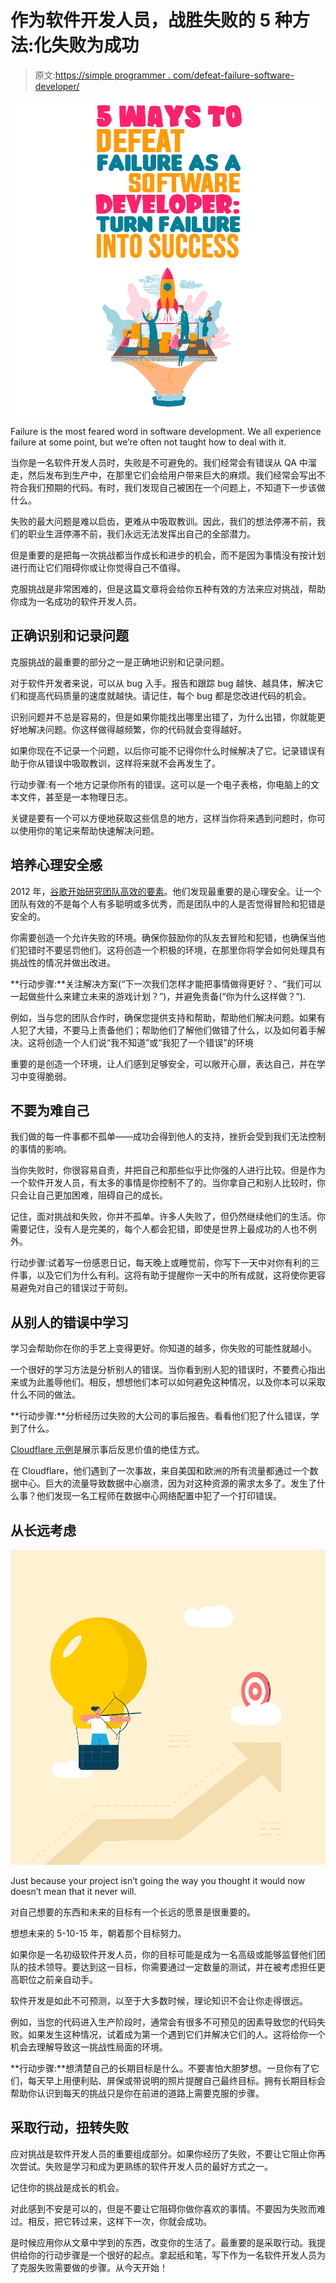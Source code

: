 # 作为软件开发人员，战胜失败的 5 种方法:化失败为成功

> 原文:[https://simple programmer . com/defeat-failure-software-developer/](https://simpleprogrammer.com/defeat-failure-software-developer/)

![defeat failure software developer](img/2c0434e2def484d0eb780a1be9febc6f.png)

Failure is the most feared word in software development. We all experience failure at some point, but we’re often not taught how to deal with it.

当你是一名软件开发人员时，失败是不可避免的。我们经常会有错误从 QA 中溜走，然后发布到生产中，在那里它们会给用户带来巨大的麻烦。我们经常会写出不符合我们预期的代码。有时，我们发现自己被困在一个问题上，不知道下一步该做什么。

失败的最大问题是难以启齿，更难从中吸取教训。因此，我们的想法停滞不前，我们的职业生涯停滞不前，我们永远无法发挥出自己的全部潜力。

但是重要的是把每一次挑战都当作成长和进步的机会，而不是因为事情没有按计划进行而让它们阻碍你或让你觉得自己不值得。

克服挑战是非常困难的，但是这篇文章将会给你五种有效的方法来应对挑战，帮助你成为一名成功的软件开发人员。

## 正确识别和记录问题

克服挑战的最重要的部分之一是正确地识别和记录问题。

对于软件开发者来说，可以从 bug 入手。报告和跟踪 bug 越快、越具体，解决它们和提高代码质量的速度就越快。请记住，每个 bug 都是您改进代码的机会。

识别问题并不总是容易的，但是如果你能找出哪里出错了，为什么出错，你就能更好地解决问题。你这样做得越频繁，你的代码就会变得越好。

如果你现在不记录一个问题，以后你可能不记得你什么时候解决了它。记录错误有助于你从错误中吸取教训，这样将来就不会再发生了。

行动步骤:有一个地方记录你所有的错误。这可以是一个电子表格，你电脑上的文本文件，甚至是一本物理日志。

关键是要有一个可以方便地获取这些信息的地方，这样当你将来遇到问题时，你可以使用你的笔记来帮助快速解决问题。

## 培养心理安全感

2012 年，[谷歌开始研究团队高效的要素](https://rework.withgoogle.com/print/guides/5721312655835136/)。他们发现最重要的是心理安全。让一个团队有效的不是每个人有多聪明或多优秀，而是团队中的人是否觉得冒险和犯错是安全的。

你需要创造一个允许失败的环境。确保你鼓励你的队友去冒险和犯错，也确保当他们犯错时不要惩罚他们。这将创造一个积极的环境，在那里你将学会如何处理具有挑战性的情况并做出改进。

**行动步骤:**关注解决方案(“下一次我们怎样才能把事情做得更好？、“我们可以一起做些什么来建立未来的游戏计划？”)，并避免责备(“你为什么这样做？”).

例如，当与您的团队合作时，确保您提供支持和帮助，帮助他们解决问题。如果有人犯了大错，不要马上责备他们；帮助他们了解他们做错了什么，以及如何着手解决。这将创造一个人们说“我不知道”或“我犯了一个错误”的环境

重要的是创造一个环境，让人们感到足够安全，可以敞开心扉，表达自己，并在学习中变得脆弱。

## 不要为难自己

我们做的每一件事都不孤单——成功会得到他人的支持，挫折会受到我们无法控制的事情的影响。

当你失败时，你很容易自责，并把自己和那些似乎比你强的人进行比较。但是作为一个软件开发人员，有太多的事情是你控制不了的。当你拿自己和别人比较时，你只会让自己更加困难，阻碍自己的成长。

记住，面对挑战和失败，你并不孤单。许多人失败了，但仍然继续他们的生活。你需要记住，没有人是完美的，每个人都会犯错，即使是世界上最成功的人也不例外。

行动步骤:试着写一份感恩日记，每天晚上或睡觉前，你写下一天中对你有利的三件事，以及它们为什么有利。这将有助于提醒你一天中的所有成就，这将使你更容易避免对自己的错误过于苛刻。

## 从别人的错误中学习

学习会帮助你在你的手艺上变得更好。你知道的越多，你失败的可能性就越小。

一个很好的学习方法是分析别人的错误。当你看到别人犯的错误时，不要费心指出来或为此羞辱他们。相反，想想他们本可以如何避免这种情况，以及你本可以采取什么不同的做法。

**行动步骤:**分析经历过失败的大公司的事后报告。看看他们犯了什么错误，学到了什么。

[Cloudflare 示例](https://blog.cloudflare.com/todays-outage-post-mortem-82515/)是展示事后反思价值的绝佳方式。

在 Cloudflare，他们遇到了一次事故，来自美国和欧洲的所有流量都通过一个数据中心。巨大的流量导致数据中心崩溃，因为对这种资源的需求太多了。发生了什么事？他们发现一名工程师在数据中心网络配置中犯了一个打印错误。

## 从长远考虑

![defeat failure software developer](img/75a3046ed10a7658300710e6b7a240da.png)

Just because your project isn’t going the way you thought it would now doesn’t mean that it never will.

对自己想要的东西和未来的目标有一个长远的愿景是很重要的。

想想未来的 5-10-15 年，朝着那个目标努力。

如果你是一名初级软件开发人员，你的目标可能是成为一名高级或能够监督他们团队的技术领导。要达到这一目标，你需要通过一定数量的测试，并在被考虑担任更高职位之前亲自动手。

软件开发是如此不可预测，以至于大多数时候，理论知识不会让你走得很远。

例如，当您的代码进入生产阶段时，通常会有很多不可预见的因素导致您的代码失败。如果发生这种情况，试着成为第一个遇到它们并解决它们的人。这将给你一个机会去理解导致这一挑战性局面的环境。

**行动步骤:**想清楚自己的长期目标是什么。不要害怕大胆梦想。一旦你有了它们，每天早上用便利贴、屏保或带说明的照片提醒自己最终目标。拥有长期目标会帮助你认识到每天的挑战只是你在前进的道路上需要克服的步骤。

## 采取行动，扭转失败

应对挑战是软件开发人员的重要组成部分。如果你经历了失败，不要让它阻止你再次尝试。失败是学习和成为更熟练的软件开发人员的最好方式之一。

记住你的挑战是成长的机会。

对此感到不安是可以的，但是不要让它阻碍你做你喜欢的事情。不要因为失败而难过。相反，把它转过来，这样下一次，你就会成功。

是时候应用你从文章中学到的东西，改变你的生活了。最重要的是采取行动。我提供给你的行动步骤是一个很好的起点。拿起纸和笔，写下作为一名软件开发人员为了克服失败需要做的步骤。从今天开始！
